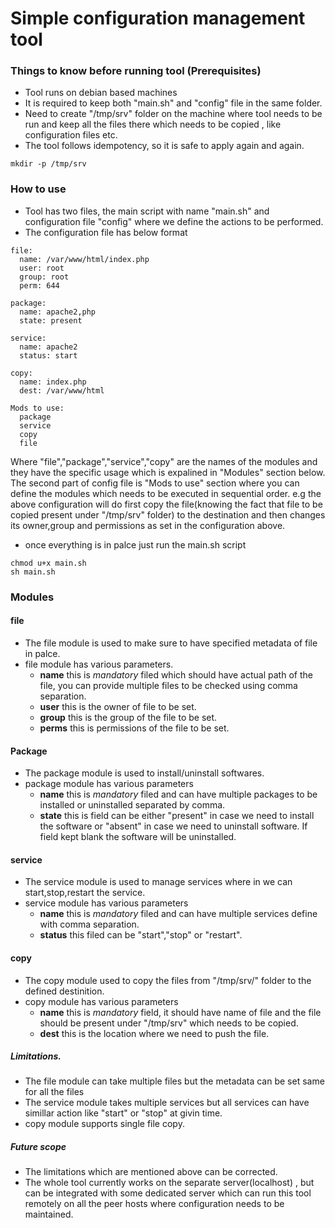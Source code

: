 # Simple configuration management tool

### Things to know before running tool (Prerequisites)
- Tool runs on debian based machines
- It is required to keep both "main.sh" and "config" file in the same folder.
- Need to create "/tmp/srv" folder on the machine where tool needs to be run and keep all the files there which needs to be copied , like configuration files etc.
- The tool follows idempotency, so it is safe to apply again and again.
```
mkdir -p /tmp/srv
```


### How to use
- Tool has two files, the main script with name "main.sh" and configuration file "config" where we define the actions to be performed.
- The configuration file has below format

```
file:
  name: /var/www/html/index.php
  user: root
  group: root
  perm: 644

package:
  name: apache2,php
  state: present

service:
  name: apache2
  status: start

copy:
  name: index.php
  dest: /var/www/html

Mods to use:
  package
  service
  copy
  file
```
Where "file","package","service","copy" are the names of the modules and they have the specific usage which is expalined in "Modules" section below. The second part of config file is "Mods to use" section where you can define the modules which needs to be executed in sequential order. e.g the above configuration will do first copy the file(knowing the fact that file to be copied present under "/tmp/srv" folder) to the destination and then changes its owner,group and permissions as set in the configuration above.

- once everything is in palce just run the main.sh script
```
chmod u+x main.sh
sh main.sh
```


### Modules

#### file
- The file module is used to make sure to have specified metadata of file in palce.
- file module has various parameters.
  - **name** this is *mandatory* filed which should have actual path of the file, you can provide multiple files to be checked using comma separation.
  - **user** this is the owner of file to be set.
  - **group** this is the group of the file to be set.
  - **perms** this is permissions of the file to be set.

#### Package
- The package module is used to install/uninstall softwares.
- package module has various parameters
  - **name** this is *mandatory* filed and can have multiple packages to be installed or uninstalled separated by comma.
  - **state** this is field can be either "present" in case we need to install the software or "absent" in case we need to uninstall software. If field kept blank the software will be uninstalled.

#### service
- The service module is used to manage services where in we can start,stop,restart the service.
- service module has various parameters
  - **name** this is *mandatory* filed and can have multiple services define with comma separation.
  - **status** this filed can be "start","stop" or "restart".

#### copy
  - The copy module used to copy the files from "/tmp/srv/" folder to the defined destinition.
  - copy module has various parameters
    - **name** this is *mandatory* field, it should have name of file and the file should be present under "/tmp/srv" which needs to be copied.
    - **dest** this is the location where we need to push the file.


##### Limitations.
- The file module can take multiple files but the metadata can be set same for all the files
- The service module takes multiple services but all services can have simillar action like "start" or "stop" at givin time.
- copy module supports single file copy.

##### Future scope
- The limitations which are mentioned above can be corrected.
- The whole tool currently works on the separate server(localhost) , but can be integrated with some dedicated server which can run this tool remotely on all the peer hosts where configuration needs to be maintained.


